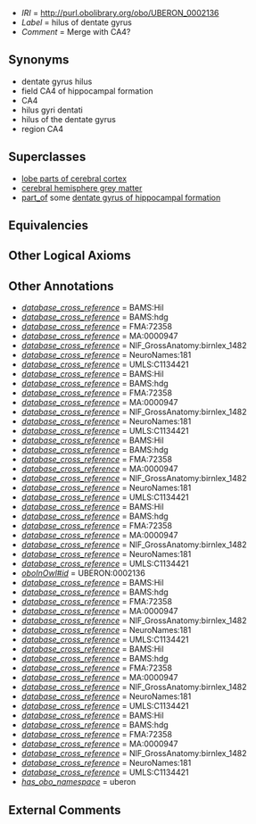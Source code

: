  * *IRI* = http://purl.obolibrary.org/obo/UBERON_0002136
 * *Label* = hilus of dentate gyrus
 * *Comment* = Merge with CA4?

## Synonyms

 * dentate gyrus hilus
 * field CA4 of hippocampal formation
 * CA4
 * hilus gyri dentati
 * hilus of the dentate gyrus
 * region CA4

## Superclasses

 * [lobe parts of cerebral cortex](../../UBERON/22/UBERON_0003022.md)
 * [cerebral hemisphere grey matter](../../UBERON/01/UBERON_0005401.md)
 * [part_of](../../BFO/50/BFO_0000050.md) some [dentate gyrus of hippocampal formation](../../UBERON/85/UBERON_0001885.md)

## Equivalencies


## Other Logical Axioms


## Other Annotations

 * *[database_cross_reference](../../ef/oboInOwl#hasDbXref.md)* = BAMS:Hil
 * *[database_cross_reference](../../ef/oboInOwl#hasDbXref.md)* = BAMS:hdg
 * *[database_cross_reference](../../ef/oboInOwl#hasDbXref.md)* = FMA:72358
 * *[database_cross_reference](../../ef/oboInOwl#hasDbXref.md)* = MA:0000947
 * *[database_cross_reference](../../ef/oboInOwl#hasDbXref.md)* = NIF_GrossAnatomy:birnlex_1482
 * *[database_cross_reference](../../ef/oboInOwl#hasDbXref.md)* = NeuroNames:181
 * *[database_cross_reference](../../ef/oboInOwl#hasDbXref.md)* = UMLS:C1134421
 * *[database_cross_reference](../../ef/oboInOwl#hasDbXref.md)* = BAMS:Hil
 * *[database_cross_reference](../../ef/oboInOwl#hasDbXref.md)* = BAMS:hdg
 * *[database_cross_reference](../../ef/oboInOwl#hasDbXref.md)* = FMA:72358
 * *[database_cross_reference](../../ef/oboInOwl#hasDbXref.md)* = MA:0000947
 * *[database_cross_reference](../../ef/oboInOwl#hasDbXref.md)* = NIF_GrossAnatomy:birnlex_1482
 * *[database_cross_reference](../../ef/oboInOwl#hasDbXref.md)* = NeuroNames:181
 * *[database_cross_reference](../../ef/oboInOwl#hasDbXref.md)* = UMLS:C1134421
 * *[database_cross_reference](../../ef/oboInOwl#hasDbXref.md)* = BAMS:Hil
 * *[database_cross_reference](../../ef/oboInOwl#hasDbXref.md)* = BAMS:hdg
 * *[database_cross_reference](../../ef/oboInOwl#hasDbXref.md)* = FMA:72358
 * *[database_cross_reference](../../ef/oboInOwl#hasDbXref.md)* = MA:0000947
 * *[database_cross_reference](../../ef/oboInOwl#hasDbXref.md)* = NIF_GrossAnatomy:birnlex_1482
 * *[database_cross_reference](../../ef/oboInOwl#hasDbXref.md)* = NeuroNames:181
 * *[database_cross_reference](../../ef/oboInOwl#hasDbXref.md)* = UMLS:C1134421
 * *[database_cross_reference](../../ef/oboInOwl#hasDbXref.md)* = BAMS:Hil
 * *[database_cross_reference](../../ef/oboInOwl#hasDbXref.md)* = BAMS:hdg
 * *[database_cross_reference](../../ef/oboInOwl#hasDbXref.md)* = FMA:72358
 * *[database_cross_reference](../../ef/oboInOwl#hasDbXref.md)* = MA:0000947
 * *[database_cross_reference](../../ef/oboInOwl#hasDbXref.md)* = NIF_GrossAnatomy:birnlex_1482
 * *[database_cross_reference](../../ef/oboInOwl#hasDbXref.md)* = NeuroNames:181
 * *[database_cross_reference](../../ef/oboInOwl#hasDbXref.md)* = UMLS:C1134421
 * *[oboInOwl#id](../../id/oboInOwl#id.md)* = UBERON:0002136
 * *[database_cross_reference](../../ef/oboInOwl#hasDbXref.md)* = BAMS:Hil
 * *[database_cross_reference](../../ef/oboInOwl#hasDbXref.md)* = BAMS:hdg
 * *[database_cross_reference](../../ef/oboInOwl#hasDbXref.md)* = FMA:72358
 * *[database_cross_reference](../../ef/oboInOwl#hasDbXref.md)* = MA:0000947
 * *[database_cross_reference](../../ef/oboInOwl#hasDbXref.md)* = NIF_GrossAnatomy:birnlex_1482
 * *[database_cross_reference](../../ef/oboInOwl#hasDbXref.md)* = NeuroNames:181
 * *[database_cross_reference](../../ef/oboInOwl#hasDbXref.md)* = UMLS:C1134421
 * *[database_cross_reference](../../ef/oboInOwl#hasDbXref.md)* = BAMS:Hil
 * *[database_cross_reference](../../ef/oboInOwl#hasDbXref.md)* = BAMS:hdg
 * *[database_cross_reference](../../ef/oboInOwl#hasDbXref.md)* = FMA:72358
 * *[database_cross_reference](../../ef/oboInOwl#hasDbXref.md)* = MA:0000947
 * *[database_cross_reference](../../ef/oboInOwl#hasDbXref.md)* = NIF_GrossAnatomy:birnlex_1482
 * *[database_cross_reference](../../ef/oboInOwl#hasDbXref.md)* = NeuroNames:181
 * *[database_cross_reference](../../ef/oboInOwl#hasDbXref.md)* = UMLS:C1134421
 * *[database_cross_reference](../../ef/oboInOwl#hasDbXref.md)* = BAMS:Hil
 * *[database_cross_reference](../../ef/oboInOwl#hasDbXref.md)* = BAMS:hdg
 * *[database_cross_reference](../../ef/oboInOwl#hasDbXref.md)* = FMA:72358
 * *[database_cross_reference](../../ef/oboInOwl#hasDbXref.md)* = MA:0000947
 * *[database_cross_reference](../../ef/oboInOwl#hasDbXref.md)* = NIF_GrossAnatomy:birnlex_1482
 * *[database_cross_reference](../../ef/oboInOwl#hasDbXref.md)* = NeuroNames:181
 * *[database_cross_reference](../../ef/oboInOwl#hasDbXref.md)* = UMLS:C1134421
 * *[has_obo_namespace](../../ce/oboInOwl#hasOBONamespace.md)* = uberon

## External Comments

